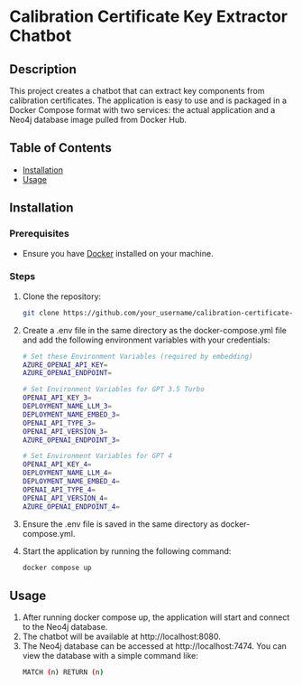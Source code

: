 # Calibration Certificate Key Extractor Chatbot

## Description
This project creates a chatbot that can extract key components from calibration certificates. The application is easy to use and is packaged in a Docker Compose format with two services: the actual application and a Neo4j database image pulled from Docker Hub.

## Table of Contents
- [Installation](#installation)
- [Usage](#usage)

## Installation

### Prerequisites
- Ensure you have [Docker](https://www.docker.com/get-started) installed on your machine.

### Steps
1. Clone the repository:
   ```sh
   git clone https://github.com/your_username/calibration-certificate-chatbot.git
   
2. Create a .env file in the same directory as the docker-compose.yml file and add the following environment variables with your credentials:
   ```sh
   # Set these Environment Variables (required by embedding)
   AZURE_OPENAI_API_KEY=
   AZURE_OPENAI_ENDPOINT=
   
   # Set Environment Variables for GPT 3.5 Turbo
   OPENAI_API_KEY_3=
   DEPLOYMENT_NAME_LLM_3=
   DEPLOYMENT_NAME_EMBED_3=
   OPENAI_API_TYPE_3=
   OPENAI_API_VERSION_3=
   AZURE_OPENAI_ENDPOINT_3=
   
   # Set Environment Variables for GPT 4
   OPENAI_API_KEY_4=
   DEPLOYMENT_NAME_LLM_4=
   DEPLOYMENT_NAME_EMBED_4=
   OPENAI_API_TYPE_4=
   OPENAI_API_VERSION_4=
   AZURE_OPENAI_ENDPOINT_4=

3. Ensure the .env file is saved in the same directory as docker-compose.yml.

4. Start the application by running the following command:
   ```sh
   docker compose up
## Usage
1. After running docker compose up, the application will start and connect to the Neo4j database.
2. The chatbot will be available at http://localhost:8080.
3. The Neo4j database can be accessed at http://localhost:7474. You can view the database with a simple command like:
   ```sh
   MATCH (n) RETURN (n)


